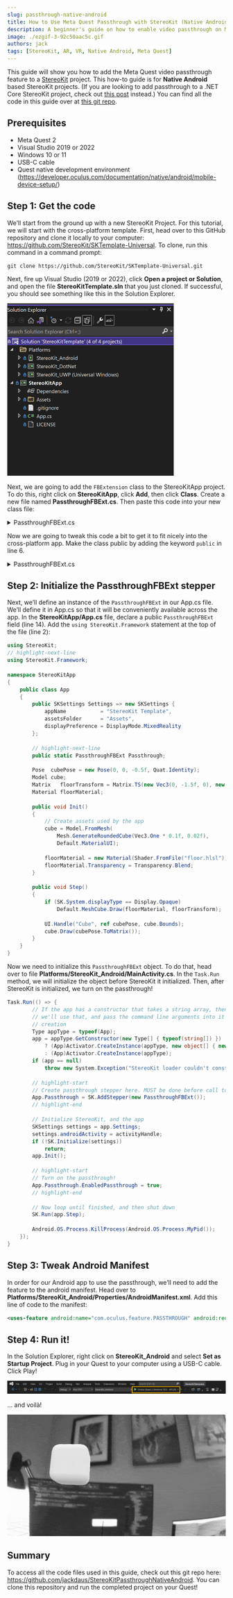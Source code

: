 ```yaml
---
slug: passthrough-native-android
title: How to Use Meta Quest Passthrough with StereoKit (Native Android)
description: A beginner's guide on how to enable video passthrough on Meta Quest for a native Android StereoKit project.
image: ./ezgif-3-92c50aac5c.gif
authors: jack
tags: [StereoKit, AR, VR, Native Android, Meta Quest]
---
```

This guide will show you how to add the Meta Quest video passthrough feature to a [StereoKit](https://stereokit.net/) project. This how-to guide is for **Native Android** based StereoKit projects.<!--truncate--> (If you are looking to add passthrough to a .NET Core StereoKit project, check out [this post](/blog/passthrough-dot-net-core) instead.) You can find all the code in this guide over at [this git repo](https://github.com/jackdaus/StereoKitPassthroughNativeAndroid). 

## Prerequisites
- Meta Quest 2
- Visual Studio 2019 or 2022
- Windows 10 or 11
- USB-C cable
- Quest native development environment (https://developer.oculus.com/documentation/native/android/mobile-device-setup/)

## Step 1: Get the code
We’ll start from the ground up with a new StereoKit Project. For this tutorial, we will start with the cross-platform template. First, head over to this GitHub repository and clone it locally to your computer: https://github.com/StereoKit/SKTemplate-Universal. To clone, run this command in a command prompt:

```
git clone https://github.com/StereoKit/SKTemplate-Universal.git
```

Next, fire up Visual Studio (2019 or 2022), click **Open a project or Solution**, and open the file **StereoKitTemplate.sln** that you just cloned. If successful, you should see something like this in the Solution Explorer.

![cloned project](fresh-directory-after-cloning.png)

Next, we are going to add the `FBExtension` class to the StereoKitApp project. To do this, right click on **StereoKitApp**, click **Add**, then click **Class**. Create a new file named **PassthroughFBExt.cs**. Then paste this code into your new class file:

<details>
<summary>PassthroughFBExt.cs</summary>

```csharp
using System;
using System.Runtime.InteropServices;

namespace StereoKit.Framework
{
	class PassthroughFBExt : IStepper
	{
		bool extAvailable;
		bool enabled;
		bool enabledPassthrough;
		bool enableOnInitialize;
		bool passthroughRunning;
		XrPassthroughFB      activePassthrough = new XrPassthroughFB();
		XrPassthroughLayerFB activeLayer       = new XrPassthroughLayerFB();

		Color oldColor;
		bool  oldSky;

		public bool Available => extAvailable;
		public bool Enabled { get => extAvailable && enabled; set => enabled = value; }
		public bool EnabledPassthrough { get => enabledPassthrough; set {
			if (Available && enabledPassthrough != value) {
				enabledPassthrough = value;
				if ( enabledPassthrough) StartPassthrough();
				if (!enabledPassthrough) EndPassthrough();
			}
		} }

		public PassthroughFBExt() : this(true) { }
		public PassthroughFBExt(bool enabled = true)
		{
			if (SK.IsInitialized)
				Log.Err("PassthroughFBExt must be constructed before StereoKit is initialized!");
			Backend.OpenXR.RequestExt("XR_FB_passthrough");
			enableOnInitialize = enabled;
		}

		public bool Initialize()
		{
			extAvailable =
				Backend.XRType == BackendXRType.OpenXR &&
				Backend.OpenXR.ExtEnabled("XR_FB_passthrough") &&
				LoadBindings();

			if (enableOnInitialize)
				EnabledPassthrough = true;
			return true;
		}

		public void Step()
		{
			if (!EnabledPassthrough) return;

			XrCompositionLayerPassthroughFB layer = new XrCompositionLayerPassthroughFB(
				XrCompositionLayerFlags.BLEND_TEXTURE_SOURCE_ALPHA_BIT, activeLayer);
			Backend.OpenXR.AddCompositionLayer(layer, -1);
		}

		public void Shutdown()
		{
			EnabledPassthrough = false;
		}

		void StartPassthrough()
		{
			if (!extAvailable) return;
			if (passthroughRunning) return;
			passthroughRunning = true;

			oldColor = Renderer.ClearColor;
			oldSky   = Renderer.EnableSky;

			XrResult result = xrCreatePassthroughFB(
				Backend.OpenXR.Session,
				new XrPassthroughCreateInfoFB(XrPassthroughFlagsFB.IS_RUNNING_AT_CREATION_BIT_FB),
				out activePassthrough);

			result = xrCreatePassthroughLayerFB(
				Backend.OpenXR.Session,
				new XrPassthroughLayerCreateInfoFB(activePassthrough, XrPassthroughFlagsFB.IS_RUNNING_AT_CREATION_BIT_FB, XrPassthroughLayerPurposeFB.RECONSTRUCTION_FB),
				out activeLayer);

			Renderer.ClearColor = Color.BlackTransparent;
			Renderer.EnableSky  = false;
		}

		void EndPassthrough()
		{
			if (!passthroughRunning) return;
			passthroughRunning = false;

			xrPassthroughPauseFB       (activePassthrough);
			xrDestroyPassthroughLayerFB(activeLayer);
			xrDestroyPassthroughFB     (activePassthrough);

			Renderer.ClearColor = oldColor;
			Renderer.EnableSky  = oldSky;
		}

		#region OpenXR native bindings and types
		enum XrStructureType : UInt64
		{
			XR_TYPE_PASSTHROUGH_CREATE_INFO_FB = 1000118001,
			XR_TYPE_PASSTHROUGH_LAYER_CREATE_INFO_FB = 1000118002,
			XR_TYPE_PASSTHROUGH_STYLE_FB = 1000118020,
			XR_TYPE_COMPOSITION_LAYER_PASSTHROUGH_FB = 1000118003,
		}
		enum XrPassthroughFlagsFB : UInt64
		{
			None = 0,
			IS_RUNNING_AT_CREATION_BIT_FB = 0x00000001
		}
		enum XrCompositionLayerFlags : UInt64
		{
			None = 0,
			CORRECT_CHROMATIC_ABERRATION_BIT = 0x00000001,
			BLEND_TEXTURE_SOURCE_ALPHA_BIT = 0x00000002,
			UNPREMULTIPLIED_ALPHA_BIT = 0x00000004,
		}
		enum XrPassthroughLayerPurposeFB : UInt32
		{
			RECONSTRUCTION_FB = 0,
			PROJECTED_FB = 1,
			TRACKED_KEYBOARD_HANDS_FB = 1000203001,
			MAX_ENUM_FB = 0x7FFFFFFF,
		}
		enum XrResult : UInt32
		{
			Success = 0,
		}

#pragma warning disable 0169 // handle is not "used", but required for interop
		struct XrPassthroughFB      { ulong handle; }
		struct XrPassthroughLayerFB { ulong handle; }
#pragma warning restore 0169

		[StructLayout(LayoutKind.Sequential)]
		struct XrPassthroughCreateInfoFB
		{
			private XrStructureType             type;
			public  IntPtr                      next;
			public  XrPassthroughFlagsFB        flags;

			public XrPassthroughCreateInfoFB(XrPassthroughFlagsFB passthroughFlags)
			{
				type  = XrStructureType.XR_TYPE_PASSTHROUGH_CREATE_INFO_FB;
				next  = IntPtr.Zero;
				flags = passthroughFlags;
			}
		}
		[StructLayout(LayoutKind.Sequential)]
		struct XrPassthroughLayerCreateInfoFB
		{
			private XrStructureType             type;
			public  IntPtr                      next;
			public  XrPassthroughFB             passthrough;
			public  XrPassthroughFlagsFB        flags;
			public  XrPassthroughLayerPurposeFB purpose;

			public XrPassthroughLayerCreateInfoFB(XrPassthroughFB passthrough, XrPassthroughFlagsFB flags, XrPassthroughLayerPurposeFB purpose)
			{
				type  = XrStructureType.XR_TYPE_PASSTHROUGH_LAYER_CREATE_INFO_FB;
				next  = IntPtr.Zero;
				this.passthrough = passthrough;
				this.flags       = flags;
				this.purpose     = purpose;
			}
		}
		[StructLayout(LayoutKind.Sequential)]
		struct XrPassthroughStyleFB
		{
			public XrStructureType             type;
			public IntPtr                      next;
			public float                       textureOpacityFactor;
			public Color                       edgeColor;
			public XrPassthroughStyleFB(float textureOpacityFactor, Color edgeColor)
			{
				type = XrStructureType.XR_TYPE_PASSTHROUGH_STYLE_FB;
				next = IntPtr.Zero;
				this.textureOpacityFactor = textureOpacityFactor;
				this.edgeColor            = edgeColor;
			}
		}
		[StructLayout(LayoutKind.Sequential)]
		struct XrCompositionLayerPassthroughFB
		{
			public XrStructureType             type;
			public IntPtr                      next;
			public XrCompositionLayerFlags     flags;
			public ulong                       space;
			public XrPassthroughLayerFB        layerHandle;
			public XrCompositionLayerPassthroughFB(XrCompositionLayerFlags flags, XrPassthroughLayerFB layerHandle)
			{
				type = XrStructureType.XR_TYPE_COMPOSITION_LAYER_PASSTHROUGH_FB;
				next = IntPtr.Zero;
				space = 0;
				this.flags = flags;
				this.layerHandle = layerHandle;
			}
		}

		delegate XrResult del_xrCreatePassthroughFB       (ulong session, [In] XrPassthroughCreateInfoFB createInfo, out XrPassthroughFB outPassthrough);
		delegate XrResult del_xrDestroyPassthroughFB      (XrPassthroughFB passthrough);
		delegate XrResult del_xrPassthroughStartFB        (XrPassthroughFB passthrough);
		delegate XrResult del_xrPassthroughPauseFB        (XrPassthroughFB passthrough);
		delegate XrResult del_xrCreatePassthroughLayerFB  (ulong session, [In] XrPassthroughLayerCreateInfoFB createInfo, out XrPassthroughLayerFB outLayer);
		delegate XrResult del_xrDestroyPassthroughLayerFB (XrPassthroughLayerFB layer);
		delegate XrResult del_xrPassthroughLayerPauseFB   (XrPassthroughLayerFB layer);
		delegate XrResult del_xrPassthroughLayerResumeFB  (XrPassthroughLayerFB layer);
		delegate XrResult del_xrPassthroughLayerSetStyleFB(XrPassthroughLayerFB layer, [In] XrPassthroughStyleFB style);

		del_xrCreatePassthroughFB        xrCreatePassthroughFB;
		del_xrDestroyPassthroughFB       xrDestroyPassthroughFB;
		del_xrPassthroughStartFB         xrPassthroughStartFB;
		del_xrPassthroughPauseFB         xrPassthroughPauseFB;
		del_xrCreatePassthroughLayerFB   xrCreatePassthroughLayerFB;
		del_xrDestroyPassthroughLayerFB  xrDestroyPassthroughLayerFB;
		del_xrPassthroughLayerPauseFB    xrPassthroughLayerPauseFB;
		del_xrPassthroughLayerResumeFB   xrPassthroughLayerResumeFB;
		del_xrPassthroughLayerSetStyleFB xrPassthroughLayerSetStyleFB;

		bool LoadBindings()
		{
			xrCreatePassthroughFB        = Backend.OpenXR.GetFunction<del_xrCreatePassthroughFB>       ("xrCreatePassthroughFB");
			xrDestroyPassthroughFB       = Backend.OpenXR.GetFunction<del_xrDestroyPassthroughFB>      ("xrDestroyPassthroughFB");
			xrPassthroughStartFB         = Backend.OpenXR.GetFunction<del_xrPassthroughStartFB>        ("xrPassthroughStartFB");
			xrPassthroughPauseFB         = Backend.OpenXR.GetFunction<del_xrPassthroughPauseFB>        ("xrPassthroughPauseFB");
			xrCreatePassthroughLayerFB   = Backend.OpenXR.GetFunction<del_xrCreatePassthroughLayerFB>  ("xrCreatePassthroughLayerFB");
			xrDestroyPassthroughLayerFB  = Backend.OpenXR.GetFunction<del_xrDestroyPassthroughLayerFB> ("xrDestroyPassthroughLayerFB");
			xrPassthroughLayerPauseFB    = Backend.OpenXR.GetFunction<del_xrPassthroughLayerPauseFB>   ("xrPassthroughLayerPauseFB");
			xrPassthroughLayerResumeFB   = Backend.OpenXR.GetFunction<del_xrPassthroughLayerResumeFB>  ("xrPassthroughLayerResumeFB");
			xrPassthroughLayerSetStyleFB = Backend.OpenXR.GetFunction<del_xrPassthroughLayerSetStyleFB>("xrPassthroughLayerSetStyleFB");

			return
				xrCreatePassthroughFB        != null &&
				xrDestroyPassthroughFB       != null &&
				xrPassthroughStartFB         != null &&
				xrPassthroughPauseFB         != null &&
				xrCreatePassthroughLayerFB   != null &&
				xrDestroyPassthroughLayerFB  != null &&
				xrPassthroughLayerPauseFB    != null &&
				xrPassthroughLayerResumeFB   != null &&
				xrPassthroughLayerSetStyleFB != null;
		}
		#endregion
	}
}

```
For the latest version of this code, check out the source at: 

https://github.com/StereoKit/StereoKit/blob/master/Examples/StereoKitTest/Tools/PassthroughFBExt.cs 
</details>

Now we are going to tweak this code a bit to get it to fit nicely into the cross-platform app. Make the class public by adding the keyword `public` in line 6.


<details>
<summary>PassthroughFBExt.cs</summary>

```csharp showLineNumbers
using System;
using System.Runtime.InteropServices;

namespace StereoKit.Framework
{
    // highlight-next-line
	public class PassthroughFBExt : IStepper
	{
		bool extAvailable;
		bool enabled;
		bool enabledPassthrough;
		bool enableOnInitialize;
		bool passthroughRunning;
		XrPassthroughFB      activePassthrough = new XrPassthroughFB();
		XrPassthroughLayerFB activeLayer       = new XrPassthroughLayerFB();

		Color oldColor;
		bool  oldSky;

		public bool Available => extAvailable;
		public bool Enabled { get => extAvailable && enabled; set => enabled = value; }
		public bool EnabledPassthrough { get => enabledPassthrough; set {
			if (Available && enabledPassthrough != value) {
				enabledPassthrough = value;
				if ( enabledPassthrough) StartPassthrough();
				if (!enabledPassthrough) EndPassthrough();
			}
		} }

		public PassthroughFBExt() : this(true) { }
		public PassthroughFBExt(bool enabled = true)
		{
			if (SK.IsInitialized)
				Log.Err("PassthroughFBExt must be constructed before StereoKit is initialized!");
			Backend.OpenXR.RequestExt("XR_FB_passthrough");
			enableOnInitialize = enabled;
		}

		public bool Initialize()
		{
			extAvailable =
				Backend.XRType == BackendXRType.OpenXR &&
				Backend.OpenXR.ExtEnabled("XR_FB_passthrough") &&
				LoadBindings();

			if (enableOnInitialize)
				EnabledPassthrough = true;
			return true;
		}

		public void Step()
		{
			if (!EnabledPassthrough) return;

			XrCompositionLayerPassthroughFB layer = new XrCompositionLayerPassthroughFB(
				XrCompositionLayerFlags.BLEND_TEXTURE_SOURCE_ALPHA_BIT, activeLayer);
			Backend.OpenXR.AddCompositionLayer(layer, -1);
		}

		public void Shutdown()
		{
			EnabledPassthrough = false;
		}

		void StartPassthrough()
		{
			if (!extAvailable) return;
			if (passthroughRunning) return;
			passthroughRunning = true;

			oldColor = Renderer.ClearColor;
			oldSky   = Renderer.EnableSky;

			XrResult result = xrCreatePassthroughFB(
				Backend.OpenXR.Session,
				new XrPassthroughCreateInfoFB(XrPassthroughFlagsFB.IS_RUNNING_AT_CREATION_BIT_FB),
				out activePassthrough);

			result = xrCreatePassthroughLayerFB(
				Backend.OpenXR.Session,
				new XrPassthroughLayerCreateInfoFB(activePassthrough, XrPassthroughFlagsFB.IS_RUNNING_AT_CREATION_BIT_FB, XrPassthroughLayerPurposeFB.RECONSTRUCTION_FB),
				out activeLayer);

			Renderer.ClearColor = Color.BlackTransparent;
			Renderer.EnableSky  = false;
		}

		void EndPassthrough()
		{
			if (!passthroughRunning) return;
			passthroughRunning = false;

			xrPassthroughPauseFB       (activePassthrough);
			xrDestroyPassthroughLayerFB(activeLayer);
			xrDestroyPassthroughFB     (activePassthrough);

			Renderer.ClearColor = oldColor;
			Renderer.EnableSky  = oldSky;
		}

		#region OpenXR native bindings and types
		enum XrStructureType : UInt64
		{
			XR_TYPE_PASSTHROUGH_CREATE_INFO_FB = 1000118001,
			XR_TYPE_PASSTHROUGH_LAYER_CREATE_INFO_FB = 1000118002,
			XR_TYPE_PASSTHROUGH_STYLE_FB = 1000118020,
			XR_TYPE_COMPOSITION_LAYER_PASSTHROUGH_FB = 1000118003,
		}
		enum XrPassthroughFlagsFB : UInt64
		{
			None = 0,
			IS_RUNNING_AT_CREATION_BIT_FB = 0x00000001
		}
		enum XrCompositionLayerFlags : UInt64
		{
			None = 0,
			CORRECT_CHROMATIC_ABERRATION_BIT = 0x00000001,
			BLEND_TEXTURE_SOURCE_ALPHA_BIT = 0x00000002,
			UNPREMULTIPLIED_ALPHA_BIT = 0x00000004,
		}
		enum XrPassthroughLayerPurposeFB : UInt32
		{
			RECONSTRUCTION_FB = 0,
			PROJECTED_FB = 1,
			TRACKED_KEYBOARD_HANDS_FB = 1000203001,
			MAX_ENUM_FB = 0x7FFFFFFF,
		}
		enum XrResult : UInt32
		{
			Success = 0,
		}

#pragma warning disable 0169 // handle is not "used", but required for interop
		struct XrPassthroughFB      { ulong handle; }
		struct XrPassthroughLayerFB { ulong handle; }
#pragma warning restore 0169

		[StructLayout(LayoutKind.Sequential)]
		struct XrPassthroughCreateInfoFB
		{
			private XrStructureType             type;
			public  IntPtr                      next;
			public  XrPassthroughFlagsFB        flags;

			public XrPassthroughCreateInfoFB(XrPassthroughFlagsFB passthroughFlags)
			{
				type  = XrStructureType.XR_TYPE_PASSTHROUGH_CREATE_INFO_FB;
				next  = IntPtr.Zero;
				flags = passthroughFlags;
			}
		}
		[StructLayout(LayoutKind.Sequential)]
		struct XrPassthroughLayerCreateInfoFB
		{
			private XrStructureType             type;
			public  IntPtr                      next;
			public  XrPassthroughFB             passthrough;
			public  XrPassthroughFlagsFB        flags;
			public  XrPassthroughLayerPurposeFB purpose;

			public XrPassthroughLayerCreateInfoFB(XrPassthroughFB passthrough, XrPassthroughFlagsFB flags, XrPassthroughLayerPurposeFB purpose)
			{
				type  = XrStructureType.XR_TYPE_PASSTHROUGH_LAYER_CREATE_INFO_FB;
				next  = IntPtr.Zero;
				this.passthrough = passthrough;
				this.flags       = flags;
				this.purpose     = purpose;
			}
		}
		[StructLayout(LayoutKind.Sequential)]
		struct XrPassthroughStyleFB
		{
			public XrStructureType             type;
			public IntPtr                      next;
			public float                       textureOpacityFactor;
			public Color                       edgeColor;
			public XrPassthroughStyleFB(float textureOpacityFactor, Color edgeColor)
			{
				type = XrStructureType.XR_TYPE_PASSTHROUGH_STYLE_FB;
				next = IntPtr.Zero;
				this.textureOpacityFactor = textureOpacityFactor;
				this.edgeColor            = edgeColor;
			}
		}
		[StructLayout(LayoutKind.Sequential)]
		struct XrCompositionLayerPassthroughFB
		{
			public XrStructureType             type;
			public IntPtr                      next;
			public XrCompositionLayerFlags     flags;
			public ulong                       space;
			public XrPassthroughLayerFB        layerHandle;
			public XrCompositionLayerPassthroughFB(XrCompositionLayerFlags flags, XrPassthroughLayerFB layerHandle)
			{
				type = XrStructureType.XR_TYPE_COMPOSITION_LAYER_PASSTHROUGH_FB;
				next = IntPtr.Zero;
				space = 0;
				this.flags = flags;
				this.layerHandle = layerHandle;
			}
		}

		delegate XrResult del_xrCreatePassthroughFB       (ulong session, [In] XrPassthroughCreateInfoFB createInfo, out XrPassthroughFB outPassthrough);
		delegate XrResult del_xrDestroyPassthroughFB      (XrPassthroughFB passthrough);
		delegate XrResult del_xrPassthroughStartFB        (XrPassthroughFB passthrough);
		delegate XrResult del_xrPassthroughPauseFB        (XrPassthroughFB passthrough);
		delegate XrResult del_xrCreatePassthroughLayerFB  (ulong session, [In] XrPassthroughLayerCreateInfoFB createInfo, out XrPassthroughLayerFB outLayer);
		delegate XrResult del_xrDestroyPassthroughLayerFB (XrPassthroughLayerFB layer);
		delegate XrResult del_xrPassthroughLayerPauseFB   (XrPassthroughLayerFB layer);
		delegate XrResult del_xrPassthroughLayerResumeFB  (XrPassthroughLayerFB layer);
		delegate XrResult del_xrPassthroughLayerSetStyleFB(XrPassthroughLayerFB layer, [In] XrPassthroughStyleFB style);

		del_xrCreatePassthroughFB        xrCreatePassthroughFB;
		del_xrDestroyPassthroughFB       xrDestroyPassthroughFB;
		del_xrPassthroughStartFB         xrPassthroughStartFB;
		del_xrPassthroughPauseFB         xrPassthroughPauseFB;
		del_xrCreatePassthroughLayerFB   xrCreatePassthroughLayerFB;
		del_xrDestroyPassthroughLayerFB  xrDestroyPassthroughLayerFB;
		del_xrPassthroughLayerPauseFB    xrPassthroughLayerPauseFB;
		del_xrPassthroughLayerResumeFB   xrPassthroughLayerResumeFB;
		del_xrPassthroughLayerSetStyleFB xrPassthroughLayerSetStyleFB;

		bool LoadBindings()
		{
			xrCreatePassthroughFB        = Backend.OpenXR.GetFunction<del_xrCreatePassthroughFB>       ("xrCreatePassthroughFB");
			xrDestroyPassthroughFB       = Backend.OpenXR.GetFunction<del_xrDestroyPassthroughFB>      ("xrDestroyPassthroughFB");
			xrPassthroughStartFB         = Backend.OpenXR.GetFunction<del_xrPassthroughStartFB>        ("xrPassthroughStartFB");
			xrPassthroughPauseFB         = Backend.OpenXR.GetFunction<del_xrPassthroughPauseFB>        ("xrPassthroughPauseFB");
			xrCreatePassthroughLayerFB   = Backend.OpenXR.GetFunction<del_xrCreatePassthroughLayerFB>  ("xrCreatePassthroughLayerFB");
			xrDestroyPassthroughLayerFB  = Backend.OpenXR.GetFunction<del_xrDestroyPassthroughLayerFB> ("xrDestroyPassthroughLayerFB");
			xrPassthroughLayerPauseFB    = Backend.OpenXR.GetFunction<del_xrPassthroughLayerPauseFB>   ("xrPassthroughLayerPauseFB");
			xrPassthroughLayerResumeFB   = Backend.OpenXR.GetFunction<del_xrPassthroughLayerResumeFB>  ("xrPassthroughLayerResumeFB");
			xrPassthroughLayerSetStyleFB = Backend.OpenXR.GetFunction<del_xrPassthroughLayerSetStyleFB>("xrPassthroughLayerSetStyleFB");

			return
				xrCreatePassthroughFB        != null &&
				xrDestroyPassthroughFB       != null &&
				xrPassthroughStartFB         != null &&
				xrPassthroughPauseFB         != null &&
				xrCreatePassthroughLayerFB   != null &&
				xrDestroyPassthroughLayerFB  != null &&
				xrPassthroughLayerPauseFB    != null &&
				xrPassthroughLayerResumeFB   != null &&
				xrPassthroughLayerSetStyleFB != null;
		}
		#endregion
	}
}

```
</details>

## Step 2: Initialize the PassthroughFBExt stepper
Next, we’ll define an instance of the `PassthroughFBExt` in our App.cs file. We’ll define it in App.cs so that it will be conveniently available across the app. In the **StereoKitApp/App.cs** file, declare a public `PassthroughFBExt` field (line 14). Add the `using StereoKit.Framework` statement at the top of the file (line 2):

```csharp title="StereoKitApp/App.cs" showLineNumbers
using StereoKit;
// highlight-next-line
using StereoKit.Framework;

namespace StereoKitApp
{
	public class App
	{
		public SKSettings Settings => new SKSettings {
			appName           = "StereoKit Template",
			assetsFolder      = "Assets",
			displayPreference = DisplayMode.MixedReality
		};

        // highlight-next-line
		public static PassthroughFBExt Passthrough;

		Pose  cubePose = new Pose(0, 0, -0.5f, Quat.Identity);
		Model cube;
		Matrix   floorTransform = Matrix.TS(new Vec3(0, -1.5f, 0), new Vec3(30, 0.1f, 30));
		Material floorMaterial;

		public void Init()
		{
			// Create assets used by the app
			cube = Model.FromMesh(
				Mesh.GenerateRoundedCube(Vec3.One * 0.1f, 0.02f),
				Default.MaterialUI);

			floorMaterial = new Material(Shader.FromFile("floor.hlsl"));
			floorMaterial.Transparency = Transparency.Blend;
		}

		public void Step()
		{
			if (SK.System.displayType == Display.Opaque)
				Default.MeshCube.Draw(floorMaterial, floorTransform);

			UI.Handle("Cube", ref cubePose, cube.Bounds);
			cube.Draw(cubePose.ToMatrix());
		}
	}
}
```

Now we need to initialize this `PassthroughFBExt` object. To do that, head over to file **Platforms/StereoKit_Android/MainActivity.cs**. In the `Task.Run` method, we will initialize the object before StereoKit it initialized. Then, after StereoKit is initialized, we turn on the passthrough!

```csharp title="Platforms/StereoKit_Android/MainActivity.cs"
Task.Run(() => {
		// If the app has a constructor that takes a string array, then
		// we'll use that, and pass the command line arguments into it on
		// creation
		Type appType = typeof(App);
		app = appType.GetConstructor(new Type[] { typeof(string[]) }) != null
			? (App)Activator.CreateInstance(appType, new object[] { new string[0] { } })
			: (App)Activator.CreateInstance(appType);
		if (app == null)
			throw new System.Exception("StereoKit loader couldn't construct an instance of the App!");

        // highlight-start
		// Create passthrough stepper here. MUST be done before call to SK.Initialize
		App.Passthrough = SK.AddStepper(new PassthroughFBExt());
        // highlight-end

		// Initialize StereoKit, and the app
		SKSettings settings = app.Settings;
		settings.androidActivity = activityHandle;
		if (!SK.Initialize(settings))
			return;
		app.Init();

        // highlight-start
		// Turn on the passthrough!
		App.Passthrough.EnabledPassthrough = true;
        // highlight-end
        
		// Now loop until finished, and then shut down
		SK.Run(app.Step);

		Android.OS.Process.KillProcess(Android.OS.Process.MyPid());
	});
} 
```

## Step 3: Tweak Android Manifest
In order for our Android app to use the passthrough, we’ll need to add the feature to the android manifest. Head over to **Platforms/StereoKit_Android/Properties/AndroidManifest.xml**. Add this line of code to the manifest:
```xml
<uses-feature android:name="com.oculus.feature.PASSTHROUGH" android:required="true" />
```

## Step 4: Run it!
In the Solution Explorer, right click on **StereoKit_Android** and select **Set as Startup Project**. Plug in your Quest to your computer using a USB-C cable. Click Play!

![click run](run-the-app.png)

... and voilà!

![passthrough-demo](ezgif-3-92c50aac5c.gif)

## Summary
To access all the code files used in this guide, check out this git repo here: https://github.com/jackdaus/StereoKitPassthroughNativeAndroid. You can clone this repository and run the completed project on your Quest!